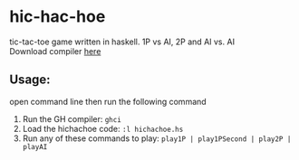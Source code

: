 hic-hac-hoe
===========

tic-tac-toe game written in haskell. 1P vs AI, 2P and AI vs. AI  
Download compiler [here](http://www.haskell.org/platform/)

Usage:
------
open command line then run the following command  
1. Run the GH compiler: `ghci`  
2. Load the hichachoe code: `:l hichachoe.hs`  
3. Run any of these commands to play: `play1P | play1PSecond | play2P | playAI`  